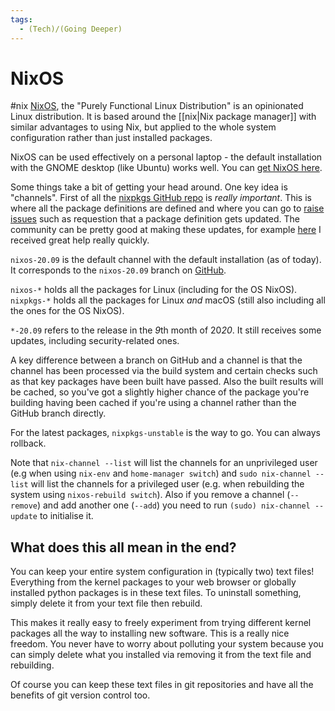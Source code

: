 ```yaml
---
tags:
  - (Tech)/(Going Deeper)
---
```

# NixOS
#nix
[NixOS](https://nixos.org/), the "Purely Functional Linux Distribution" is an opinionated Linux distribution. It is based around the [[nix|Nix package manager]] with similar advantages to using Nix, but applied to the whole system configuration rather than just installed packages.

NixOS can be used effectively on a personal laptop - the default installation with the GNOME desktop (like Ubuntu) works well. You can [get NixOS here](https://nixos.org/download.html#nixos-iso).

Some things take a bit of getting your head around. One key idea is "channels".
First of all the [nixpkgs GitHub repo](https://github.com/NixOS/nixpkgs) is *really important*. This is where all the package definitions are defined and where you can go to [raise issues](https://github.com/NixOS/nixpkgs/issues/new/choose) such as requestion that a package definition gets updated. The community can be pretty good at making these updates, for example [here](https://github.com/NixOS/nixpkgs/issues/119283) I received great help really quickly.

`nixos-20.09` is the default channel with the default installation (as of today). It corresponds to the `nixos-20.09` branch on [GitHub](https://github.com/NixOS/nixpkgs/tree/nixos-20.09).

`nixos-*` holds all the packages for Linux (including for the OS NixOS). `nixpkgs-*` holds all the packages for Linux *and* macOS (still also including all the ones for the OS NixOS).

`*-20.09` refers to the release in the *9*th month of 20*20*. It still receives some updates, including security-related ones.

A key difference between a branch on GitHub and a channel is that the channel has been processed via the build system and certain checks such as that key packages have been built have passed. Also the built results will be cached, so you've got a slightly higher chance of the package you're building having been cached if you're using a channel rather than the GitHub branch directly.

For the latest packages, `nixpkgs-unstable` is the way to go. You can always rollback.

Note that `nix-channel --list` will list the channels for an unprivileged user (e.g when using `nix-env` and `home-manager switch`) and `sudo nix-channel --list` will list the channels for a privileged user (e.g. when rebuilding the system using `nixos-rebuild switch`). Also if you remove a channel (`--remove`) and add another one (`--add`) you need to run `(sudo) nix-channel --update` to initialise it.

## What does this all mean in the end?

You can keep your entire system configuration in (typically two) text files! Everything from the kernel packages to your web browser or globally installed python packages is in these text files. To uninstall something, simply delete it from your text file then rebuild.

This makes it really easy to freely experiment from trying different kernel packages all the way to installing new software. This is a really nice freedom. You never have to worry about polluting your system because you can simply delete what you installed via removing it from the text file and rebuilding.

Of course you can keep these text files in git repositories and have all the benefits of git version control too.
